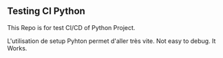 ## Testing CI Python

This Repo is for test CI/CD of Python Project.

L'utilisation de setup Pyhton permet d'aller très vite.
Not easy to debug.
It Works.
